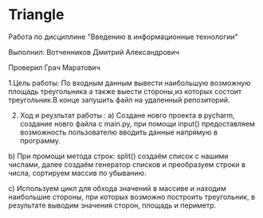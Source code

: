 # Triangle
Работа по  дисциплине "Введению в информационные технологии"

Выполнил: Вотченников Дмитрий Александрович

Проверил Грач Маратович

1.Цель работы:
По входным данным вывести наибольшую возможную площадь треугольника а также выести стороны,из которых состоит треугольник.В конце запушить файл на удаленный репозиторий.

2. Ход и реузльтат работы :
a) Создане новго проекта в pycharm, создание новго файла с main.py, при помощи  input() предоставляем возможность пользователю вводить данные напрямую в программу. 

b) При промощи метода строк: split() создаём список с нашими числами, далее создаём генератор списков и преобразуем строки в числа, сортируем массив по убыванию.

c) Используем цикл для обхода значений в массиве и находим наибольшие стороны, при которых возможно построить треугольник, в результате выводим значения сторон, площадь и периметр.
